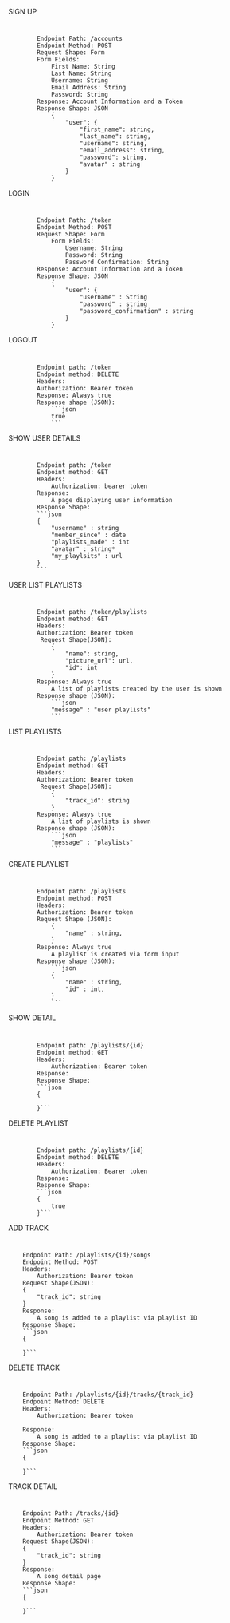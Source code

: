 SIGN UP
#
            Endpoint Path: /accounts
            Endpoint Method: POST
            Request Shape: Form
            Form Fields:
                First Name: String
                Last Name: String
                Username: String
                Email Address: String
                Password: String
            Response: Account Information and a Token
            Response Shape: JSON
                {
                    "user": {
                        "first_name": string,
                        "last_name": string,
                        "username": string,
                        "email_address": string,
                        "password": string,
                        "avatar" : string
                    }
                }

LOGIN
#
            Endpoint Path: /token
            Endpoint Method: POST
            Request Shape: Form
                Form Fields:
                    Username: String
                    Password: String
                    Password Confirmation: String
            Response: Account Information and a Token
            Response Shape: JSON
                {
                    "user": {
                        "username" : String
                        "password" : string
                        "password_confirmation" : string
                    }
                }

LOGOUT
#
            Endpoint path: /token
            Endpoint method: DELETE
            Headers:
            Authorization: Bearer token
            Response: Always true
            Response shape (JSON):
                ```json
                true
                ```

SHOW USER DETAILS
#
            Endpoint path: /token
            Endpoint method: GET
            Headers:
                Authorization: bearer token
            Response:
                A page displaying user information
            Response Shape:
            ```json
            {
                "username" : string
                "member_since" : date
                "playlists_made" : int
                "avatar" : string*
                "my_playlsits" : url
            }
            ```

USER LIST PLAYLISTS
#
            Endpoint path: /token/playlists
            Endpoint method: GET
            Headers:
            Authorization: Bearer token
             Request Shape(JSON):
                {
                    "name": string,
                    "picture_url": url,
                    "id": int
                }
            Response: Always true
                A list of playlists created by the user is shown
            Response shape (JSON):
                ```json
                "message" : "user playlists"
                ```


LIST PLAYLISTS
#
            Endpoint path: /playlists
            Endpoint method: GET
            Headers:
            Authorization: Bearer token
             Request Shape(JSON):
                {
                    "track_id": string
                }
            Response: Always true
                A list of playlists is shown
            Response shape (JSON):
                ```json
                "message" : "playlists"
                ```

CREATE PLAYLIST
#
            Endpoint path: /playlists
            Endpoint method: POST
            Headers:
            Authorization: Bearer token
            Request Shape (JSON):
                {
                    "name" : string,
                }
            Response: Always true
                A playlist is created via form input
            Response shape (JSON):
                ```json
                {
                    "name" : string,
                    "id" : int,
                }
                ```

SHOW DETAIL
#
            Endpoint path: /playlists/{id}
            Endpoint method: GET
            Headers:
                Authorization: Bearer token
            Response:
            Response Shape:
            ```json
            {

            }```

DELETE PLAYLIST
#
            Endpoint path: /playlists/{id}
            Endpoint method: DELETE
            Headers:
                Authorization: Bearer token
            Response:
            Response Shape:
            ```json
            {
                true
            }```


ADD TRACK
#
        Endpoint Path: /playlists/{id}/songs
        Endpoint Method: POST
        Headers:
            Authorization: Bearer token
        Request Shape(JSON):
        {
            "track_id": string
        }
        Response:
            A song is added to a playlist via playlist ID
        Response Shape:
        ```json
        {

        }```

DELETE TRACK
#
        Endpoint Path: /playlists/{id}/tracks/{track_id}
        Endpoint Method: DELETE
        Headers:
            Authorization: Bearer token

        Response:
            A song is added to a playlist via playlist ID
        Response Shape:
        ```json
        {

        }```


TRACK DETAIL
#
        Endpoint Path: /tracks/{id}
        Endpoint Method: GET
        Headers:
            Authorization: Bearer token
        Request Shape(JSON):
        {
            "track_id": string
        }
        Response:
            A song detail page
        Response Shape:
        ```json
        {

        }```
